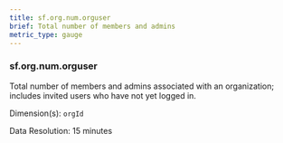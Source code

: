 ```yaml
---
title: sf.org.num.orguser
brief: Total number of members and admins 
metric_type: gauge
---
```

### sf.org.num.orguser

Total number of members and admins associated with an organization; includes invited users who have not yet logged in.

Dimension(s): `orgId`

Data Resolution: 15 minutes
